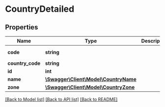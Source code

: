 # CountryDetailed

## Properties
Name | Type | Description | Notes
------------ | ------------- | ------------- | -------------
**code** | **string** |  | [default to '']
**country_code** | **string** |  | [optional] 
**id** | **int** |  | [optional] 
**name** | [**\Swagger\Client\Model\CountryName**](CountryName.md) |  | [optional] 
**zone** | [**\Swagger\Client\Model\CountryZone**](CountryZone.md) |  | [optional] 

[[Back to Model list]](../README.md#documentation-for-models) [[Back to API list]](../README.md#documentation-for-api-endpoints) [[Back to README]](../README.md)


